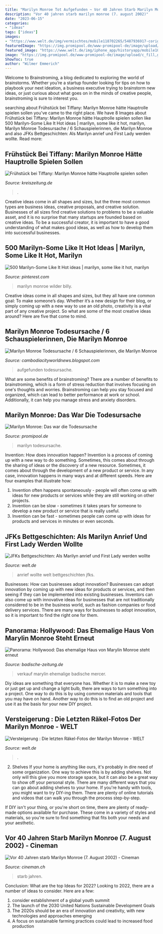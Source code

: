 ```yaml
---
title: "Marilyn Monroe Tot Aufgefunden ~ Vor 40 Jahren Starb Marilyn Monroe (7. August 2002)"
description: "Vor 40 jahren starb marilyn monroe (7. august 2002)"
date: "2023-06-15"
categories:
- "ideas"
tags: ["ideas"]
images:
- "https://www.welt.de/img/vermischtes/mobile118702265/5487936917-coriginal-w1024/Ausstellung-Mythos-Marilyn-in-Heilbronn.jpg"
featuredImage: "https://img.promipool.de/www-promipool-de/image/upload/c_fill,g_faces,h_357,w_634,q_auto:eco,f_jpg/This_Is_How_Blonde_Bombshell_Marilyn_Monroe_Died_In_1962_200630_ggb2fzur65"
featured_image: "https://www.welt.de/img/iphone_app/historyapp/mobile101200787/7742503037-ci102l-w1024/History-August-05-08-1962-Monroe-BM-Lifestyle-Frankfurt-Main-jpg.jpg"
image: "https://img.promipool.de/www-promipool-de/image/upload/c_fill,g_faces,h_357,w_634,q_auto:eco,f_jpg/This_Is_How_Blonde_Bombshell_Marilyn_Monroe_Died_In_1962_200630_ggb2fzur65"
ShowToc: true
author: "Wilmer Emmerich"
---
```



Welcome to Brainstroming, a blog dedicated to exploring the world of brainstorms. Whether you’re a startup founder looking for tips on how to playbook your next ideation, a business executive trying to brainstorm new ideas, or just curious about what goes on in the minds of creative people, brainstroming is sure to interest you.

	

		
searching about Frühstück bei Tiffany: Marilyn Monroe hätte Hauptrolle spielen sollen you've came to the right place. We have 8 Images about Frühstück bei Tiffany: Marilyn Monroe hätte Hauptrolle spielen sollen like 500 Marilyn-Some Like It Hot ideas | marilyn, some like it hot, marilyn, Marilyn Monroe Todesursache / 6 Schauspielerinnen, die Marilyn Monroe and also JFKs Bettgeschichten: Als Marilyn anrief und First Lady werden wollte. Read more:
		
    
## Frühstück Bei Tiffany: Marilyn Monroe Hätte Hauptrolle Spielen Sollen

<img loading=lazy src="https://www.kreiszeitung.de/bilder/2022/09/26/91813339/29930627-george-peppard-und-audrey-hepburn-als-paul-fred-varjak-und-holly-golightly-kuessen-sich-in-einer-szene-des-films-fruehstueck-bei-tiffany-2vpHzsjZdPb6.jpg" onerror="this.onerror=null;this.src='https://tse4.mm.bing.net/th?id=OIP.S0FsV1zn0u-WiTGlMRw6PwHAD8&amp;pid=15.1';" alt="Frühstück bei Tiffany: Marilyn Monroe hätte Hauptrolle spielen sollen">

_Source: kreiszeitung.de_

>. 

	

Creative ideas come in all shapes and sizes, but the three most common types are business ideas, creative proposals, and creative solution. Businesses of all sizes find creative solutions to problems to be a valuable asset, and it is no surprise that many startups are founded based on creative ideas. To be a successful creator, it is important to have a good understanding of what makes good ideas, as well as how to develop them into successful businesses.

    
## 500 Marilyn-Some Like It Hot Ideas | Marilyn, Some Like It Hot, Marilyn

<img loading=lazy src="https://i.pinimg.com/236x/80/99/0c/80990cb68a4f775b763e63ca3d2f0390--billy-wilder-jean-harlow.jpg" onerror="this.onerror=null;this.src='https://tse4.mm.bing.net/th?id=OIP.ogb82HIrhouhljUUWmamKwAAAA&amp;pid=15.1';" alt="500 Marilyn-Some Like It Hot ideas | marilyn, some like it hot, marilyn">

_Source: pinterest.com_

>marilyn monroe wilder billy. 

	

Creative ideas come in all shapes and sizes, but they all have one common goal: To make someone’s day. Whether it’s a new design for their blog, or simply coming up with a new way to use an old photo, creativity is a vital part of any creative project. So what are some of the most creative ideas around? Here are five that come to mind.

    
## Marilyn Monroe Todesursache / 6 Schauspielerinnen, Die Marilyn Monroe

<img loading=lazy src="https://www.welt.de/img/iphone_app/historyapp/mobile101200787/7742503037-ci102l-w1024/History-August-05-08-1962-Monroe-BM-Lifestyle-Frankfurt-Main-jpg.jpg" onerror="this.onerror=null;this.src='https://tse4.mm.bing.net/th?id=OIP.IN3XQupwV7dwyvhJynAWvQHaHP&amp;pid=15.1';" alt="Marilyn Monroe Todesursache / 6 Schauspielerinnen, die Marilyn Monroe">

_Source: cambodiacityworldnews.blogspot.com_

>aufgefunden todesursache. 

	

What are some benefits of brainstroming?
There are a number of benefits to brainstroming, which is a form of stress reduction that involves focusing on one's thoughts and worries. Brainstroming can help you stay focused and organized, which can lead to better performance at work or school. Additionally, it can help you manage stress and anxiety disorders.

    
## Marilyn Monroe: Das War Die Todesursache

<img loading=lazy src="https://img.promipool.de/www-promipool-de/image/upload/c_fill,g_faces,h_357,w_634,q_auto:eco,f_jpg/This_Is_How_Blonde_Bombshell_Marilyn_Monroe_Died_In_1962_200630_ggb2fzur65" onerror="this.onerror=null;this.src='https://tse2.mm.bing.net/th?id=OIP.aFaJCG5LfYsz1VcG6btSMgHaEK&amp;pid=15.1';" alt="Marilyn Monroe: Das war die Todesursache">

_Source: promipool.de_

>marilyn todesursache. 

	

Invention: How does innovation happen?
Invention is a process of coming up with a new way to do something. Sometimes, this comes about through the sharing of ideas or the discovery of a new resource. Sometimes, it comes about through the development of a new product or service.
In any case, innovation happens in many ways and at different speeds. Here are four examples that illustrate how: 

1) Invention often happens spontaneously - people will often come up with ideas for new products or services while they are still working on other projects. 
2) Invention can be slow - sometimes it takes years for someone to develop a new product or service that is really useful. 
3) Invention can be fast - sometimes people can come up with ideas for products and services in minutes or even seconds.

    
## JFKs Bettgeschichten: Als Marilyn Anrief Und First Lady Werden Wollte

<img loading=lazy src="https://img.welt.de/img/vermischtes/mobile118702270/3562506917-ci102l-w1024/Marilyn-Monroe-Ausstellung-zum-50-Todestag-2.jpg" onerror="this.onerror=null;this.src='https://tse4.mm.bing.net/th?id=OIP.p27C_47MUw1iBlq2YpOj9QHaHP&amp;pid=15.1';" alt="JFKs Bettgeschichten: Als Marilyn anrief und First Lady werden wollte">

_Source: welt.de_

>anrief wollte welt bettgeschichten jfks. 

	

Businesses: How can businesses adopt innovation?
Businesses can adopt innovation by coming up with new ideas for products or services, and then seeing if they can be implemented into existing businesses. Inventors can also come up with innovative ideas for businesses that are not traditionally considered to be in the business world, such as fashion companies or food delivery services. There are many ways for businesses to adopt innovation, so it is important to find the right one for them.

    
## Panorama: Hollywood: Das Ehemalige Haus Von Marylin Monroe Steht Erneut

<img loading=lazy src="http://ais.badische-zeitung.de/piece/08/1b/2d/7f/135998847-p-590_450.jpg" onerror="this.onerror=null;this.src='https://tse3.mm.bing.net/th?id=OIP.0jAbUIZgVaeXBc9N8H1yzQHaGV&amp;pid=15.1';" alt="Panorama: Hollywood: Das ehemalige Haus von Marylin Monroe steht erneut">

_Source: badische-zeitung.de_

>verkauf marylin ehemalige badische mercer. 

	

Diy ideas are something that everyone has. Whether it is to make a new toy or just get up and change a light bulb, there are ways to turn something into a project. One way to do this is by using common materials and tools that you may have on hand. Another way to do this is to find an old project and use it as the basis for your new DIY project.

    
## Versteigerung : Die Letzten Räkel-Fotos Der Marilyn Monroe - WELT

<img loading=lazy src="https://www.welt.de/img/vermischtes/mobile118702265/5487936917-coriginal-w1024/Ausstellung-Mythos-Marilyn-in-Heilbronn.jpg" onerror="this.onerror=null;this.src='https://tse3.mm.bing.net/th?id=OIP.o-s7yMdFZ6R93bwokWzkFwHaE-&amp;pid=15.1';" alt="Versteigerung : Die letzten Räkel-Fotos der Marilyn Monroe - WELT">

_Source: welt.de_

>. 

	

2. Shelves
If your home is anything like ours, it's probably in dire need of some organization. One way to achieve this is by adding shelves. Not only will this give you more storage space, but it can also be a great way to show off your personal style.
There are many different ways that you can go about adding shelves to your home. If you're handy with tools, you might want to try DIY-ing them. There are plenty of online tutorials and videos that can walk you through the process step-by-step.

If DIY isn't your thing, or you're short on time, there are plenty of ready-made options available for purchase. These come in a variety of styles and materials, so you're sure to find something that fits both your needs and your aesthetic.

    
## Vor 40 Jahren Starb Marilyn Monroe (7. August 2002) - Cineman

<img loading=lazy src="https://media.services.cinergy.ch/media/cinemanteaser300x180x2/1fe0aa580a1a8d3dcb2b4e0a0eef613189f6ec84.jpg" onerror="this.onerror=null;this.src='https://tse4.mm.bing.net/th?id=OIP.gDccVyV-EjaPMovgSc8XrwHaEc&amp;pid=15.1';" alt="Vor 40 Jahren starb Marilyn Monroe (7. August 2002) - Cineman">

_Source: cineman.ch_

>starb jahren. 

	

Conclusion: What are the top Ideas for 2022?
Looking to 2022, there are a number of ideas to consider. Here are a few: 
1. consider establishment of a global youth summit 
2. The launch of the 2030 United Nations Sustainable Development Goals 
3. The 2020s should be an era of innovation and creativity, with new technologies and approaches emerging 
4. A focus on sustainable farming practices could lead to increased food production 

